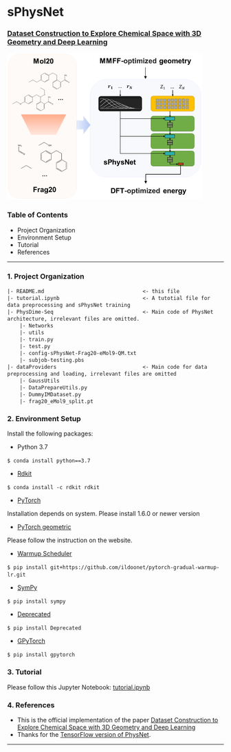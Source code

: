 # sPhysNet

### [Dataset Construction to Explore Chemical Space with 3D Geometry and Deep Learning](https://pubs-acs-org.proxy.library.nyu.edu/doi/10.1021/acs.jcim.1c00007)

![](Picture1.png)

### Table of Contents

- Project Organization
- Environment Setup
- Tutorial
- References

---
### 1. Project Organization

```
|- README.md                                <- this file
|- tutorial.ipynb                           <- A tutotial file for data preprocessing and sPhysNet training
|- PhysDime-Seq                             <- Main code of PhysNet architecture, irrelevant files are omitted.
    |- Networks
    |- utils
    |- train.py
    |- test.py
    |- config-sPhysNet-Frag20-eMol9-QM.txt
    |- subjob-testing.pbs
|- dataProviders                            <- Main code for data preprocessing and loading, irrelevant files are omitted
    |- GaussUtils
    |- DataPrepareUtils.py
    |- DummyIMDataset.py
    |- frag20_eMol9_split.pt
```

### 2. Environment Setup

Install the following packages:

- Python 3.7

`$ conda install python==3.7`

- [Rdkit](https://www.rdkit.org/docs/Install.html)

`$ conda install -c rdkit rdkit`

- [PyTorch](https://pytorch.org/)

Installation depends on system. Please install 1.6.0 or newer version

- [PyTorch geometric](https://pytorch-geometric.readthedocs.io/en/latest/notes/installation.html)

Please follow the instruction on the website.

- [Warmup Scheduler](https://github.com/ildoonet/pytorch-gradual-warmup-lr)

`$ pip install git+https://github.com/ildoonet/pytorch-gradual-warmup-lr.git`

- [SymPy](http://www.cfm.brown.edu/people/dobrush/am33/SymPy/install.html)

`$ pip install sympy`

- [Deprecated](https://pypi.org/project/Deprecated/)

`$ pip install Deprecated`

- [GPyTorch](https://gpytorch.ai/)

`$ pip install gpytorch`

### 3. Tutorial

Please follow this Jupyter Notebook: [tutorial.ipynb](https://github.com/SongXia-NYU/sPhysNet/blob/main/tutorial.ipynb)

### 4. References

- This is the official implementation of the paper [Dataset Construction to Explore Chemical Space with 3D Geometry and Deep Learning](https://pubs-acs-org.proxy.library.nyu.edu/doi/10.1021/acs.jcim.1c00007)
- Thanks for the [TensorFlow version of PhysNet](https://github.com/MMunibas/PhysNet).


---

